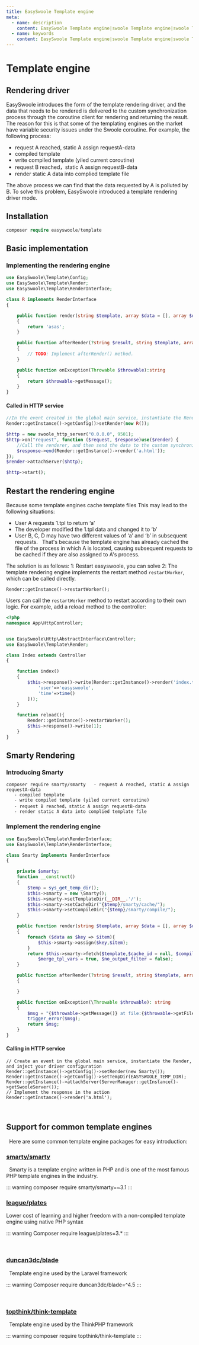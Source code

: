 ```yaml
---
title: EasySwoole Template engine
meta:
  - name: description
    content: EasySwoole Template engine|swoole Template engine|swoole Template rendering
  - name: keywords
    content: EasySwoole Template engine|swoole Template engine|swoole Template rendering
---
```


# Template engine
## Rendering driver
EasySwoole introduces the form of the template rendering driver, and the data that needs to be rendered is delivered to the custom synchronization process through the coroutine client for rendering and returning the result. The reason for this is that some of the templating engines on the market have variable security issues under the Swoole coroutine. For example, the following process:
   
   - request A reached, static A assign requestA-data
   - compiled template 
   - write compiled template (yiled current coroutine)
   - request B reached，static A assign requestB-data
   - render static A data into complied template file
   
   The above process we can find that the data requested by A is polluted by B. To solve this problem, EasySwoole introduced a template rendering driver mode.

## Installation
```php
composer require easyswoole/template
```    

## Basic implementation
### Implementing the rendering engine
```php
use EasySwoole\Template\Config;
use EasySwoole\Template\Render;
use EasySwoole\Template\RenderInterface;

class R implements RenderInterface
{

    public function render(string $template, array $data = [], array $options = []):?string
    {
        return 'asas';
    }

    public function afterRender(?string $result, string $template, array $data = [], array $options = [])
    {
        // TODO: Implement afterRender() method.
    }

    public function onException(Throwable $throwable):string
    {
        return $throwable->getMessage();
    }
}

```  

#### Called in HTTP service
```php
//In the event created in the global main service, instantiate the Render and inject your driver configuration
Render::getInstance()->getConfig()>setRender(new R());

$http = new swoole_http_server("0.0.0.0", 9501);
$http->on("request", function ($request, $response)use($render) {
    //Call the renderer, and then send the data to the custom synchronization process through the Ctrip client, and get the rendering result.
    $response->end(Render::getInstance()->render('a.html'));
});
$render->attachServer($http);

$http->start();
```

## Restart the rendering engine
Because some template engines cache template files
This may lead to the following situations:
* User A requests 1.tpl to return ‘a’
* The developer modified the 1.tpl data and changed it to ‘b’
* User B, C, D may have two different values of ‘a’ and ‘b’ in subsequent requests.
 
That's because the template engine has already cached the file of the process in which A is located, causing subsequent requests to be cached if they are also assigned to A's process.

The solution is as follows:
1: Restart easyswoole, you can solve
2: The template rendering engine implements the restart method `restartWorker`, which can be called directly.

````
Render::getInstance()->restartWorker();
````
Users can call the `restartWorker` method to restart according to their own logic.
For example, add a reload method to the controller:
````php
<?php
namespace App\HttpController;


use EasySwoole\Http\AbstractInterface\Controller;
use EasySwoole\Template\Render;

class Index extends Controller
{

    function index()
    {
        $this->response()->write(Render::getInstance()->render('index.tpl',[
            'user'=>'easyswoole',
            'time'=>time()
        ]));
    }

    function reload(){
        Render::getInstance()->restartWorker();
        $this->response()->write(1);
    }
}
````






## Smarty Rendering
### Introducing Smarty
```
composer require smarty/smarty   - request A reached, static A assign requestA-data
   - compiled template 
   - write compiled template (yiled current coroutine)
   - request B reached，static A assign requestB-data
   - render static A data into complied template file

```

### Implement the rendering engine
```php
use EasySwoole\Template\RenderInterface;
use EasySwoole\Template\RenderInterface;

class Smarty implements RenderInterface
{

    private $smarty;
    function __construct()
    {
        $temp = sys_get_temp_dir();
        $this->smarty = new \Smarty();
        $this->smarty->setTemplateDir(__DIR__.'/');
        $this->smarty->setCacheDir("{$temp}/smarty/cache/");
        $this->smarty->setCompileDir("{$temp}/smarty/compile/");
    }

    public function render(string $template, array $data = [], array $options = []): ?string
    {
        foreach ($data as $key => $item){
            $this->smarty->assign($key,$item);
        }
        return $this->smarty->fetch($template,$cache_id = null, $compile_id = null, $parent = null, $display = false,
            $merge_tpl_vars = true, $no_output_filter = false);
    }

    public function afterRender(?string $result, string $template, array $data = [], array $options = [])
    {

    }

    public function onException(\Throwable $throwable): string
    {
        $msg = "{$throwable->getMessage()} at file:{$throwable->getFile()} line:{$throwable->getLine()}";
        trigger_error($msg);
        return $msg;
    }
}
```


#### Calling in HTTP service
```
// Create an event in the global main service, instantiate the Render, and inject your driver configuration
Render::getInstance()->getConfig()->setRender(new Smarty());
Render::getInstance()->getConfig()->setTempDir(EASYSWOOLE_TEMP_DIR);
Render::getInstance()->attachServer(ServerManager::getInstance()->getSwooleServer());
// Implement the response in the action
Render::getInstance()->render('a.html');

```
 
## Support for common template engines
 
Here are some common template engine packages for easy introduction:
 
### [smarty/smarty](https://github.com/smarty-php/smarty)
 
Smarty is a template engine written in PHP and is one of the most famous PHP template engines in the industry.
 

::: warning 
composer require smarty/smarty=~3.1
:::

 
 
### [league/plates](https://github.com/thephpleague/plates)
 
Lower cost of learning and higher freedom with a non-compiled template engine using native PHP syntax
 

::: warning
Composer require league/plates=3.*
:::

 
### [duncan3dc/blade](https://github.com/duncan3dc/blade)
 
Template engine used by the Laravel framework
 

::: warning
Composer require duncan3dc/blade=^4.5
:::

 
### [topthink/think-template](https://github.com/top-think/think-template)
 
Template engine used by the ThinkPHP framework
 

::: warning 
 composer require topthink/think-template
:::
